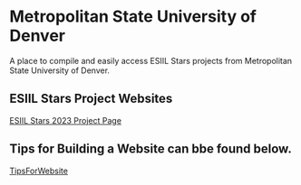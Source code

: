 # Metropolitan State University of Denver
A place to compile and easily access ESIIL Stars projects from Metropolitan State University of Denver.

## ESIIL Stars Project Websites
[ESIIL Stars 2023 Project Page](https://cu-esiil-edu.github.io/MSUDenver-DineWaterQuality2023/)

## Tips for Building a Website can bbe found below.
[TipsForWebsite](https://cu-esiil-edu.github.io/MSUDenver/TipsForWebsite/ "Tips for Website")
